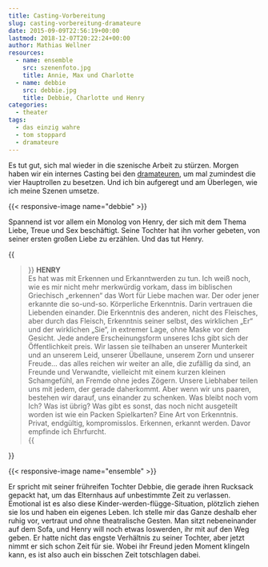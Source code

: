 ```yaml
---
title: Casting-Vorbereitung
slug: casting-vorbereitung-dramateure
date: 2015-09-09T22:56:19+00:00
lastmod: 2018-12-07T20:22:24+00:00
author: Mathias Wellner
resources:
  - name: ensemble
    src: szenenfoto.jpg
    title: Annie, Max und Charlotte
  - name: debbie
    src: debbie.jpg
    title: Debbie, Charlotte und Henry
categories:
  - theater
tags:
  - das einzig wahre
  - tom stoppard
  - dramateure
---
```

Es tut gut, sich mal wieder in die szenische Arbeit zu stürzen. Morgen haben wir ein internes Casting bei den <a href="http://www.dramateure.ch" title="die dramateure zürich" target="_blank">dramateuren</a>, um mal zumindest die vier Hauptrollen zu besetzen. Und ich bin aufgeregt und am Überlegen, wie ich meine Szenen umsetze. 
<!--more-->

{{< responsive-image name="debbie" >}}

Spannend ist vor allem ein Monolog von Henry, der sich mit dem Thema Liebe, Treue und Sex beschäftigt. Seine Tochter hat ihn vorher gebeten, von seiner ersten großen Liebe zu erzählen. Und das tut Henry. 

{{<blockquote cite="Tom Stoppard, Das einzig Wahre, Deutsch von Hilde Spiel, Jussenhoven & Fischer">}}
  <strong>HENRY</strong><br>
  Es hat was mit Erkennen und Erkanntwerden zu tun. Ich weiß noch, wie es mir nicht mehr merkwürdig vorkam, dass im biblischen Griechisch „erkennen“ das Wort für Liebe machen war. Der oder jener erkannte die so-und-so. Körperliche Erkenntnis. Darin vertrauen die Liebenden einander. Die Erkenntnis des anderen, nicht des Fleisches, aber durch das Fleisch, Erkenntnis seiner selbst, des wirklichen „Er“ und der wirklichen „Sie“, in extremer Lage, ohne Maske vor dem Gesicht. Jede andere Erscheinungsform unseres Ichs gibt sich der Öffentlichkeit preis. Wir lassen sie teilhaben an unserer Munterkeit und an unserem Leid, unserer Übellaune, unserem Zorn und unserer Freude&#8230; das alles reichen wir weiter an alle, die zufällig da sind, an Freunde und Verwandte, vielleicht mit einem kurzen kleinen Schamgefühl, an Fremde ohne jedes Zögern. Unsere Liebhaber teilen uns mit jedem, der gerade daherkommt. Aber wenn wir uns paaren, bestehen wir darauf, uns einander zu schenken. Was bleibt noch vom Ich? Was ist übrig? Was gibt es sonst, das noch nicht ausgeteilt worden ist wie ein Packen Spielkarten? Eine Art von Erkenntnis. Privat, endgültig, kompromisslos. Erkennen, erkannt werden. Davor empfinde ich Ehrfurcht.  
{{</blockquote>}}

{{< responsive-image name="ensemble" >}}

Er spricht mit seiner frühreifen Tochter Debbie, die gerade ihren Rucksack gepackt hat, um das Elternhaus auf unbestimmte Zeit zu verlassen. Emotional ist es also diese Kinder-werden-flügge-Situation, plötzlich ziehen sie los und haben ein eigenes Leben. Ich stelle mir das Ganze deshalb eher ruhig vor, vertraut und ohne theatralische Gesten. Man sitzt nebeneinander auf dem Sofa, und Henry will noch etwas loswerden, ihr mit auf den Weg geben. Er hatte nicht das engste Verhältnis zu seiner Tochter, aber jetzt nimmt er sich schon Zeit für sie. Wobei ihr Freund jeden Moment klingeln kann, es ist also auch ein bisschen Zeit totschlagen dabei.